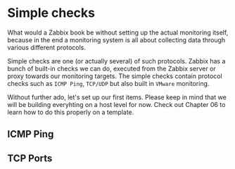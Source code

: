 # Simple checks
What would a Zabbix book be without setting up the actual monitoring itself, because in 
the end a monitoring system is all about collecting data through various different protocols. 

Simple checks are one (or actually several) of such protocols. Zabbix has a bunch of built-in 
checks we can do, executed from the Zabbix server or proxy towards our monitoring targets. The simple 
checks contain protocol checks such as `ICMP Ping`, `TCP/UDP` but also built in `VMware` monitoring.

Without further ado, let's set up our first items. Please keep in mind that we will be building
everyhting on a host level for now. Check out Chapter 06 to learn how to do this properly on a template.

## ICMP Ping


## TCP Ports